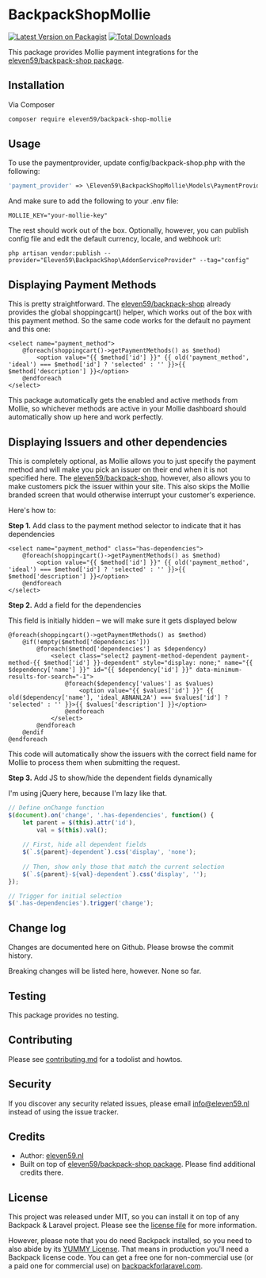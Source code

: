 # BackpackShopMollie

[![Latest Version on Packagist][ico-version]][link-packagist]
[![Total Downloads][ico-downloads]][link-downloads]

This package provides Mollie payment integrations for the [eleven59/backpack-shop package](https://github.com/eleven59/backpack-shop).


## Installation

Via Composer

``` bash
composer require eleven59/backpack-shop-mollie
```

## Usage

To use the paymentprovider, update config/backpack-shop.php with the following:

```php
'payment_provider' => \Eleven59\BackpackShopMollie\Models\PaymentProvider::class,
```

And make sure to add the following to your .env file:

```dotenv
MOLLIE_KEY="your-mollie-key"
```

The rest should work out of the box. Optionally, however, you can publish config file and edit the default currency, locale, and webhook url:

```shell
php artisan vendor:publish --provider="Eleven59\BackpackShop\AddonServiceProvider" --tag="config"
```


## Displaying Payment Methods

This is pretty straightforward. The [eleven59/backpack-shop](https://github.com/eleven59/backpack-shop) already provides the global shoppingcart() helper, which works out of the box with this payment method. So the same code works for the default no payment and this one:

```injectablephp
<select name="payment_method">
    @foreach(shoppingcart()->getPaymentMethods() as $method)
        <option value="{{ $method['id'] }}" {{ old('payment_method', 'ideal') === $method['id'] ? 'selected' : '' }}>{{ $method['description'] }}</option>
    @endforeach
</select>
```

This package automatically gets the enabled and active methods from Mollie, so whichever methods are active in your Mollie dashboard should automatically show up here and work perfectly.


## Displaying Issuers and other dependencies

This is completely optional, as Mollie allows you to just specify the payment method and will make you pick an issuer on their end when it is not specified here. The [eleven59/backpack-shop](https://github.com/eleven59/backpack-shop), however, also allows you to make customers pick the issuer within your site. This also skips the Mollie branded screen that would otherwise interrupt your customer's experience.

Here's how to:

**Step 1.** Add class to the payment method selector to indicate that it has dependencies

```injectablephp
<select name="payment_method" class="has-dependencies">
    @foreach(shoppingcart()->getPaymentMethods() as $method)
        <option value="{{ $method['id'] }}" {{ old('payment_method', 'ideal') === $method['id'] ? 'selected' : '' }}>{{ $method['description'] }}</option>
    @endforeach
</select>
```

**Step 2.** Add a field for the dependencies

This field is initially hidden – we will make sure it gets displayed below

```injectablephp
@foreach(shoppingcart()->getPaymentMethods() as $method)
    @if(!empty($method['dependencies']))
        @foreach($method['dependencies'] as $dependency)
            <select class="select2 payment-method-dependent payment-method-{{ $method['id'] }}-dependent" style="display: none;" name="{{ $dependency['name'] }}" id="{{ $dependency['id'] }}" data-minimum-results-for-search="-1">
                @foreach($dependency['values'] as $values)
                    <option value="{{ $values['id'] }}" {{ old($dependency['name'], 'ideal_ABNANL2A') === $values['id'] ? 'selected' : '' }}>{{ $values['description'] }}</option>
                @endforeach
            </select>
        @endforeach
    @endif
@endforeach
```

This code will automatically show the issuers with the correct field name for Mollie to process them when submitting the request.

**Step 3.** Add JS to show/hide the dependent fields dynamically

I'm using jQuery here, because I'm lazy like that.

```javascript
// Define onChange function
$(document).on('change', '.has-dependencies', function() {
    let parent = $(this).attr('id'),
        val = $(this).val();
    
    // First, hide all dependent fields
    $(`.${parent}-dependent`).css('display', 'none');
    
    // Then, show only those that match the current selection
    $(`.${parent}-${val}-dependent`).css('display', '');
});

// Trigger for initial selection
$('.has-dependencies').trigger('change');
```

## Change log

Changes are documented here on Github. Please browse the commit history.

Breaking changes will be listed here, however. None so far.

## Testing

This package provides no testing.

## Contributing

Please see [contributing.md](contributing.md) for a todolist and howtos.

## Security

If you discover any security related issues, please email info@eleven59.nl instead of using the issue tracker.

## Credits

- Author: [eleven59.nl][link-author]
- Built on top of [eleven59/backpack-shop package](https://github.com/eleven59/backpack-shop). Please find additional credits there.

## License

This project was released under MIT, so you can install it on top of any Backpack & Laravel project. Please see the [license file](license.md) for more information.

However, please note that you do need Backpack installed, so you need to also abide by its [YUMMY License](https://github.com/Laravel-Backpack/CRUD/blob/master/LICENSE.md). That means in production you'll need a Backpack license code. You can get a free one for non-commercial use (or a paid one for commercial use) on [backpackforlaravel.com](https://backpackforlaravel.com).


[ico-version]: https://img.shields.io/packagist/v/eleven59/backpack-shop-mollie.svg?style=flat-square
[ico-downloads]: https://img.shields.io/packagist/dt/eleven59/backpack-shop-mollie.svg?style=flat-square

[link-packagist]: https://packagist.org/packages/eleven59/backpack-shop-mollie
[link-downloads]: https://packagist.org/packages/eleven59/backpack-shop-mollie
[link-author]: https://eleven59.nl
